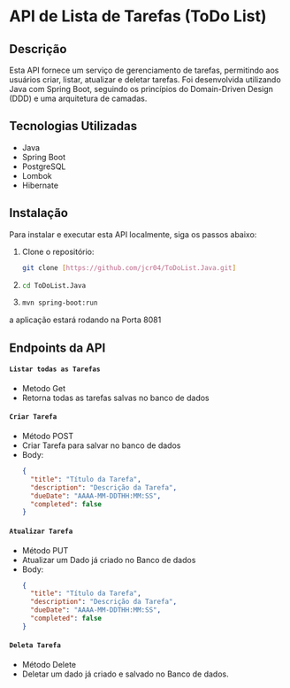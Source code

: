 # API de Lista de Tarefas (ToDo List)

## Descrição
Esta API fornece um serviço de gerenciamento de tarefas, permitindo aos usuários criar, listar, atualizar e deletar tarefas. Foi desenvolvida utilizando Java com Spring Boot, seguindo os princípios do Domain-Driven Design (DDD) e uma arquitetura de camadas.

## Tecnologias Utilizadas
- Java
- Spring Boot
- PostgreSQL
- Lombok
- Hibernate

## Instalação
Para instalar e executar esta API localmente, siga os passos abaixo:

1. Clone o repositório:
   ```bash
   git clone [https://github.com/jcr04/ToDoList.Java.git]
   ```
2. ```bash
   cd ToDoList.Java
   ```
3. ```bash
   mvn spring-boot:run
   ```
a aplicação estará rodando na Porta 8081

## Endpoints da API
#### `Listar todas as Tarefas`
- Metodo Get
- Retorna todas as tarefas salvas no banco de dados

#### `Criar Tarefa`
- Método POST
- Criar Tarefa para salvar no banco de dados
- Body:
  ```json
  {
    "title": "Título da Tarefa",
    "description": "Descrição da Tarefa",
    "dueDate": "AAAA-MM-DDTHH:MM:SS",
    "completed": false
  }
  ```
#### `Atualizar Tarefa`
- Método PUT
- Atualizar um Dado já criado no Banco de dados
- Body:
  ```json
  {
    "title": "Título da Tarefa",
    "description": "Descrição da Tarefa",
    "dueDate": "AAAA-MM-DDTHH:MM:SS",
    "completed": false
  }
  ```
#### `Deleta Tarefa`
- Método Delete
- Deletar um dado já criado e salvado no Banco de dados.
